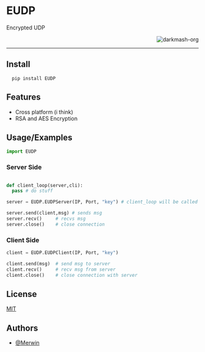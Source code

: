 # EUDP

Encrypted UDP

<p align="right"> <img src="https://komarev.com/ghpvc/?username=merwin-eudp&label=Project%20views&color=0e75b6&style=flat" alt="darkmash-org" /> </p>

<hr>

## Install

      pip install EUDP
      
      
## Features

- Cross platform (i think)
- RSA and AES Encryption


## Usage/Examples

```python
import EUDP

```


### Server Side
```python

def client_loop(server,cli):
  pass # do stuff

server = EUDP.EUDPServer(IP, Port, "key") # client_loop will be called giving args server-obj and client 

server.send(client,msg) # sends msg
server.recv()     # recvs msg
server.close()    # close connection
```

### Client Side
```python
client = EUDP.EUDPClient(IP, Port, "key") 

client.send(msg)  # send msg to server
client.recv()     # recv msg from server
client.close()    # close connection with server

```

## License

[MIT](https://choosealicense.com/licenses/mit/)


## Authors

- [@Merwin](https://www.github.com/mastercodermerwin)
